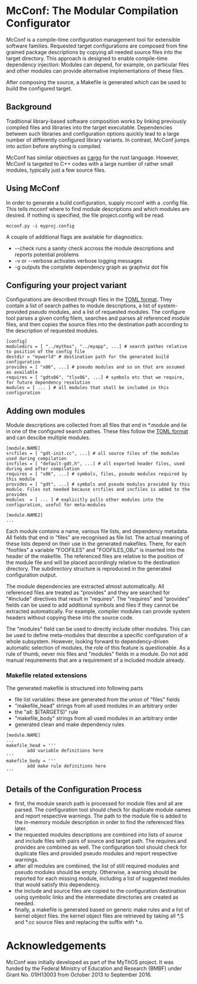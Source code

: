 # McConf: The Modular Compilation Configurator

McConf is a compile-time configuration management tool for extensible
software families. Requested target configurations are composed from
fine grained package descriptions by copying all needed source files
into the target directory. This approach is designed to enable compile-time
dependency injection: Modules can depend, for example, on particular
files and other modules can provide alternative implementations of
these files.

After composing the source, a Makefile is generated which can be used
to build the configured target. 

## Background

Traditional library-based software composition works by linking
previously compiled files and libraries into the target
executable. Dependencies between such libraries and configuration
options quickly lead to a large number of differently configured
library variants. In contrast, McConf jumps into action before
anything is compiled.

McConf has similar objectives as [cargo](http://doc.crates.io/) for the
rust language. However, McConf is targeted to C++ codes with a large
number of rather small modules, typically just a few source files.

## Using McConf

In order to generate a build configuration, supply mcconf with a
.config file. This tells mcconf where to find module descriptions and
which modules are desired. If nothing is specified, the file
project.config will be read.

	mcconf.py -i myproj.config

A couple of additional flags are available for diagnostics:
* --check runs a sanity check accross the module descriptions and reports potential problems
* -v or --verbose activates verbose logging messages
* -g outputs the complete dependency graph as graphviz dot file

## Configuring your project variant

Configurations are described through files in the
[TOML format](https://github.com/toml-lang/toml). They contain a list
of search pathes to module descriptions, a list of system-provided
pseudo modules, and a list of requested modules. The configure tool
parses a given config filem, searches and parses all referenced module
files, and then copies the source files into the destination path
according to the description of requested modules.

~~~~
[config]
moduledirs = [ "../mythos", "../myapp", ...] # search pathes relative to position of the config file
destdir = "myworld" # destination path for the generated build configuration
provides = [ "x86", ...] # pseudo modules and so on that are assumed as available
requires = [ "gdtx86", "tlsx86", ...] # symbols etc that we require, for future dependency resolution
modules = [ ... ] # all modules that shall be included in this configuration
~~~~

## Adding own modules

Module descriptions are collected from all files that end in *.module
and lie in one of the configured search pathes. These files follow the
[TOML format](https://github.com/toml-lang/toml) and can descibe
multiple modules.

~~~~
[module.NAME]
srcfiles = [ "gdt-init.cc", ...] # all source files of the modules used during compilation
incfiles = [ "default-gdt.h", ...] # all exported header files, used during and after compilation
requires = [ "x86", ...] # symbols, files, pseudo modules required by this module
provides = [ "gdt", ...] # symbols and pseudo modules provided by this module. Files not needed because srcfiles and incfiles is added to the provides
modules  = [ ... ] # explicitly pulls other modules into the configuration, useful for meta-modules

[module.NAME2]
...
~~~~

Each module contains a name, various file lists, and dependency
metadata. All fields that end in "files" are recognised as file
list. The actual meaning of these lists depend on their use in the
generated makefiles. There, for each "foofiles" a variable "FOOFILES"
and "FOOFILES_OBJ" is inserted into the header of the makefile. The
referenced files are relative to the position of the module file and
will be placed accordingly relative to the destination directory. The
subdirectory structure is reproduced in the generated configuration
output.

The module dependencies are extracted almost automatically. All
referenced files are treated as "provides" and they are searched for
"#include" directives that result in "requires".  The "requires" and
"provides" fields can be used to add additional symbols and files if
they cannot be extracted automatically. For example, compiler modules
can provide system headers without copying these into the source code.

The "modules" field can be used to directly include other
modules. This can be used to define meta-modules that describe a
specific configuration of a whole subsystem. However, looking forward
to dependency-driven automatic selection of modules, the role of this
feature is questionable. As a rule of thumb, never mix files and
"modules" fields in a module. Do not add manual requirements that are
a requirement of a included module already.

### Makefile related extensions

The generated makefile is structured into following parts
* file list variables: these are generated from the union of "files"
  fields
* "makefile_head" strings from all used modules in an arbitrary order
* the "all: $(TARGETS)" rule
* "makefile_body" strings from all used modules in an arbitrary order
* generated clean and make dependency rules

~~~~
[module.NAME]
...
makefile_head = '''
        add variable definitions here
'''
makefile_body = '''
        add make rule definitions here
'''		
~~~~

## Details of the Configuration Process

* first, the module search path is processed for module files and all are parsed. The configuration tool should check for duplicate module names and report respective warnings. The path to the module file is added to the in-memory module description in order to find the referenced files later.
* the requested modules descriptions are combined into lists of source and include files with pairs of source and target path. The requires and provides are combined as well. The configuration tool should check for duplicate files and provided pseudo modules and report respective warnings.
* after all modules are combined, the list of still required modules and pseudo modules should be empty. Otherwise, a warning should be reported for each missing module, including a list of suggested modules that would satisfy this dependency.
* the include and source files are copied to the configuration destination using symbolic links and the intermediate directories are created as needed.
* finally, a makefile is generated based on generic make rules and a list of kernel object files. the 
kernel object files are retrieved by taking all *.S and *.cc source files and replacing the suffix with *.o.

# Acknowledgements

McConf was initially developed as part of the MyThOS project. It was funded by the Federal Ministry of Education and Research (BMBF) under Grant No. 01IH13003 from October 2013 to September 2016.
